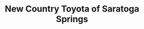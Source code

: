 ---
title: "New Country Toyota of Saratoga Springs"
url: /saratoga-springs/new-country-toyota-of-saratoga-springs/
shop: car
---
